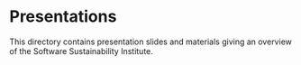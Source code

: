 # Presentations

This directory contains presentation slides and materials giving an overview of the Software Sustainability Institute.

